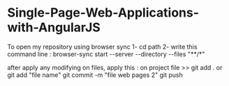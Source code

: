 # Single-Page-Web-Applications-with-AngularJS

To open my repository using browser sync 
1- cd path 
2- write this command line :  browser-sync start --server --directory --files "**/*"



after apply any modifying on files, apply this : 
on project file >> 
git add . or git add "file name"
git commit -m "file web pages 2"
git push 